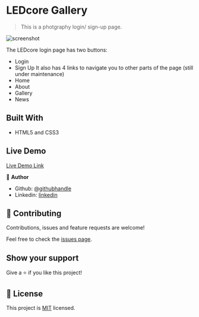 # LEDcore Gallery

> This is a photgraphy login/ sign-up page.

![screenshot](./screenshot.png)

The LEDcore login page has two buttons:
  - Login
  - Sign Up
It also has 4 links to navigate you to other parts of the page (still under maintenance)
  - Home
  - About
  - Gallery
  - News

## Built With

- HTML5 and CSS3

## Live Demo

[Live Demo Link](http://127.0.0.1:5500/LEDcore-Gallery/index.html)



👤 **Author**

- Github: [@githubhandle](https://github.com/githubhandle)
- Linkedin: [linkedin](https://www.linkedin.com/in/samuel-odimegwu-0364291a8/)


## 🤝 Contributing

Contributions, issues and feature requests are welcome!

Feel free to check the [issues page](issues/).

## Show your support

Give a ⭐️ if you like this project!

## 📝 License

This project is [MIT](lic.url) licensed.
